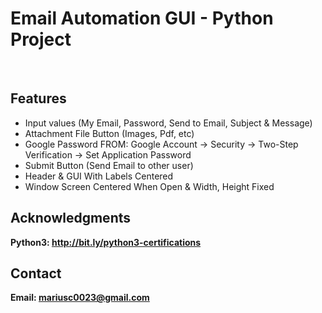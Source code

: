<h1> Email Automation GUI - Python Project</h1>
<br>
<h2>Features</h2>
<ul>
    <li> Input values (My Email, Password, Send to Email, Subject & Message)</li>
    <li> Attachment File Button (Images, Pdf, etc) </li>
    <li> Google Password FROM: Google Account -> Security -> Two-Step Verification -> Set Application Password </li>
    <li> Submit Button (Send Email to other user) </li>
    <li> Header & GUI With Labels Centered</li>
    <li> Window Screen Centered When Open & Width, Height Fixed </li>
</ul>


<h2>Acknowledgments</h2>

<b> Python3: http://bit.ly/python3-certifications  <b>
<br>


<h2>Contact</h2>

<b> Email: mariusc0023@gmail.com </b>
